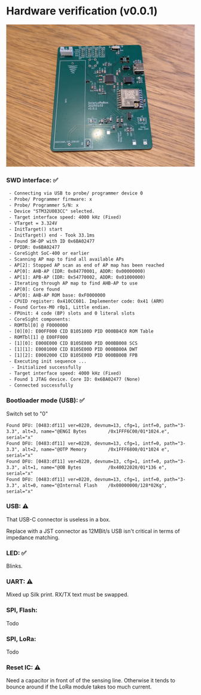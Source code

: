 # Hardware verification (v0.0.1)

![Drag Racing](./doc/pcb_v001_wc.jpg)

### SWD interface: ✅

```
 - Connecting via USB to probe/ programmer device 0
 - Probe/ Programmer firmware: x
 - Probe/ Programmer S/N: x
 - Device "STM32U083CC" selected.
 - Target interface speed: 4000 kHz (Fixed)
 - VTarget = 3.324V
 - InitTarget() start
 - InitTarget() end - Took 33.1ms
 - Found SW-DP with ID 0x6BA02477
 - DPIDR: 0x6BA02477
 - CoreSight SoC-400 or earlier
 - Scanning AP map to find all available APs
 - AP[2]: Stopped AP scan as end of AP map has been reached
 - AP[0]: AHB-AP (IDR: 0x84770001, ADDR: 0x00000000)
 - AP[1]: APB-AP (IDR: 0x54770002, ADDR: 0x01000000)
 - Iterating through AP map to find AHB-AP to use
 - AP[0]: Core found
 - AP[0]: AHB-AP ROM base: 0xF0000000
 - CPUID register: 0x410CC601. Implementer code: 0x41 (ARM)
 - Found Cortex-M0 r0p1, Little endian.
 - FPUnit: 4 code (BP) slots and 0 literal slots
 - CoreSight components:
 - ROMTbl[0] @ F0000000
 - [0][0]: E00FF000 CID B105100D PID 000BB4C0 ROM Table
 - ROMTbl[1] @ E00FF000
 - [1][0]: E000E000 CID B105E00D PID 000BB008 SCS
 - [1][1]: E0001000 CID B105E00D PID 000BB00A DWT
 - [1][2]: E0002000 CID B105E00D PID 000BB00B FPB
 - Executing init sequence ...
  - Initialized successfully
 - Target interface speed: 4000 kHz (Fixed)
 - Found 1 JTAG device. Core ID: 0x6BA02477 (None)
 - Connected successfully
```

### Bootloader mode (USB): ✅

Switch set to "0"

```
Found DFU: [0483:df11] ver=0220, devnum=13, cfg=1, intf=0, path="3-3.3", alt=3, name="@ENGI Bytes        /0x1FFF6C00/01*1024.e", serial="x"
Found DFU: [0483:df11] ver=0220, devnum=13, cfg=1, intf=0, path="3-3.3", alt=2, name="@OTP Memory        /0x1FFF6800/01*1024 e", serial="x"
Found DFU: [0483:df11] ver=0220, devnum=13, cfg=1, intf=0, path="3-3.3", alt=1, name="@OB Bytes          /0x40022020/01*136 e", serial="x"
Found DFU: [0483:df11] ver=0220, devnum=13, cfg=1, intf=0, path="3-3.3", alt=0, name="@Internal Flash    /0x08000000/128*02Kg", serial="x"
```

### USB: ⚠️

That USB-C connector is useless in a box.

Replace with a JST connector as 12MBit/s USB isn't critical in terms of impedance matching. 

### LED: ✅

Blinks.

### UART: ⚠️

Mixed up Silk print. RX/TX text must be swapped.

### SPI, Flash: 

Todo

### SPI, LoRa: 

Todo

### Reset IC: ⚠️

Need a capacitor in front of of the sensing line. Otherwise it tends to bounce around if the LoRa module takes too much current.
